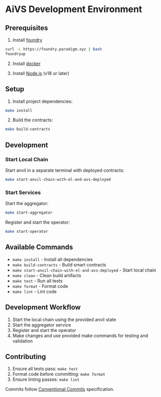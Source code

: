 # AiVS Development Environment

## Prerequisites

1. Install [foundry](https://book.getfoundry.sh/getting-started/installation)

```bash
curl -L https://foundry.paradigm.xyz | bash
foundryup
```

2. Install [docker](https://docs.docker.com/get-docker/)

3. Install [Node.js](https://nodejs.org/) (v18 or later)

## Setup

1. Install project dependencies:

```bash
make install
```

2. Build the contracts:

```bash
make build-contracts
```

## Development

### Start Local Chain

Start anvil in a separate terminal with deployed contracts:

```bash
make start-anvil-chain-with-el-and-avs-deployed
```

### Start Services

Start the aggregator:

```bash
make start-aggregator
```

Register and start the operator:

```bash
make start-operator
```

## Available Commands

- `make install` - Install all dependencies
- `make build-contracts` - Build smart contracts
- `make start-anvil-chain-with-el-and-avs-deployed` - Start local chain
- `make clean` - Clean build artifacts
- `make test` - Run all tests
- `make format` - Format code
- `make lint` - Lint code

## Development Workflow

1. Start the local chain using the provided anvil state
2. Start the aggregator service
3. Register and start the operator
4. Make changes and use provided make commands for testing and validation

## Contributing

1. Ensure all tests pass: `make test`
2. Format code before committing: `make format`
3. Ensure linting passes: `make lint`

Commits follow [Conventional Commits](https://www.conventionalcommits.org/) specification.
